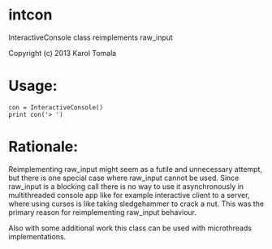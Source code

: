 intcon
======

InteractiveConsole class reimplements raw_input

Copyright (c) 2013 Karol Tomala

# Usage:

    con = InteractiveConsole()
    print con('> ')

# Rationale:

Reimplementing raw_input might seem as a futile and unnecessary attempt, but there is
one special case where raw_input cannot be used. Since raw_input is a blocking call
there is no way to use it asynchronously in multithreaded console app like for example
interactive client to a server, where using curses is like taking sledgehammer to crack 
a nut. This was the primary reason for reimplementing raw_input behaviour.

Also with some additional work this class can be used with microthreads implementations.
